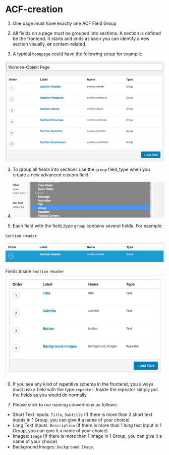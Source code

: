 # ACF-creation

1. One page must have exactly one ACF Field Group

2. All fields on a page must be grouped into sections. A section is defined be the frontend. It starts and ends as soon you can identify a new section visually, **or** content-related.

5. A typical `homepage` could have the following setup for example:

![Section Groups](https://github.com/Webhikers-Interntal-Docs/ACF-creation/blob/main/section-groups-en.png)

3. To group all fields into sections use the `group` field_type when you create a new advanced custom field.
4. ![Field Type Group](https://github.com/Webhikers-Interntal-Docs/ACF-creation/blob/main/field-type-group.png)


5. Each field with the field_type `group` contains several fields. For eaxmple:

`Section Header`

![Section Header Label](https://github.com/Webhikers-Interntal-Docs/ACF-creation/blob/main/section-header-label.png)

Fields inside `Section Header`
![Section Header Fields](https://github.com/Webhikers-Interntal-Docs/ACF-creation/blob/main/section-header-fields.png)


6. If you see any kind of repetitive schema in the frontend, you always must use a field with the type `repeater`. Inside the repeater simply put the fields as you would do normally.

7. Please stick to our naming conventions as follows:

- Short Text Inputs: `Title`, `Subtitle` (If there is more than 2 short text inputs in 1 Group, you can give it a name of your choice)
- Long Text Inputs: `Description` (If there is more than 1 long text input in 1 Group, you can give it a name of your choice)
- Images: `Image` (If there is more than 1 image in 1 Group, you can give it a name of your choice)
- Background Images: `Background Image`.

